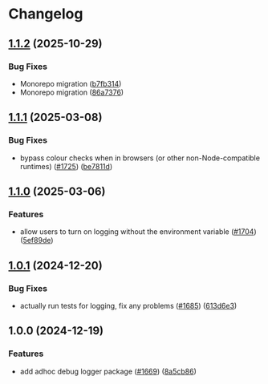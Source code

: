 # Changelog

## [1.1.2](https://github.com/googleapis/google-cloud-node-core/compare/google-logging-utils-v1.1.1...google-logging-utils-v1.1.2) (2025-10-29)


### Bug Fixes

* Monorepo migration ([b7fb314](https://github.com/googleapis/google-cloud-node-core/commit/b7fb314acfb1fde299849a2793e9bf5f0c355867))
* Monorepo migration ([86a7376](https://github.com/googleapis/google-cloud-node-core/commit/86a7376da60852dae8eacf9ca97a6d302b6b7eb4))

## [1.1.1](https://github.com/googleapis/gax-nodejs/compare/google-logging-utils-v1.1.0...google-logging-utils-v1.1.1) (2025-03-08)


### Bug Fixes

* bypass colour checks when in browsers (or other non-Node-compatible runtimes) ([#1725](https://github.com/googleapis/gax-nodejs/issues/1725)) ([be7811d](https://github.com/googleapis/gax-nodejs/commit/be7811dc7bde121a64923549dfcaf665b742c924))

## [1.1.0](https://github.com/googleapis/gax-nodejs/compare/google-logging-utils-v1.0.1...google-logging-utils-v1.1.0) (2025-03-06)


### Features

* allow users to turn on logging without the environment variable ([#1704](https://github.com/googleapis/gax-nodejs/issues/1704)) ([5ef89de](https://github.com/googleapis/gax-nodejs/commit/5ef89de55db98618cd6945f45287de96f34950e6))

## [1.0.1](https://github.com/googleapis/gax-nodejs/compare/google-logging-utils-v1.0.0...google-logging-utils-v1.0.1) (2024-12-20)


### Bug Fixes

* actually run tests for logging, fix any problems ([#1685](https://github.com/googleapis/gax-nodejs/issues/1685)) ([613d6e3](https://github.com/googleapis/gax-nodejs/commit/613d6e3dbc838919ea13dd87fb9a2fa2bc0bcd76))

## 1.0.0 (2024-12-19)


### Features

* add adhoc debug logger package ([#1669](https://github.com/googleapis/gax-nodejs/issues/1669)) ([8a5cb86](https://github.com/googleapis/gax-nodejs/commit/8a5cb861ff653fdb03b6546ff086dd8354c1a25b))
